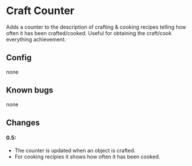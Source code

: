 # Craft Counter
Adds a counter to the description of crafting & cooking recipes telling how often it has been crafted/cooked. Useful for obtaining the craft/cook everything achievement.

## Config
none

## Known bugs
none

## Changes
#### 0.5:
* The counter is updated when an object is crafted.
* For cooking recipies it shows how often it has been cooked.

